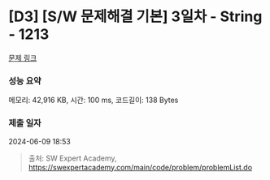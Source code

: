 # [D3] [S/W 문제해결 기본] 3일차 - String - 1213 

[문제 링크](https://swexpertacademy.com/main/code/problem/problemDetail.do?contestProbId=AV14P0c6AAUCFAYi) 

### 성능 요약

메모리: 42,916 KB, 시간: 100 ms, 코드길이: 138 Bytes

### 제출 일자

2024-06-09 18:53



> 출처: SW Expert Academy, https://swexpertacademy.com/main/code/problem/problemList.do